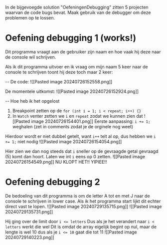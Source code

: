 In de bijgevoegde solution "OefeningenDebugging" zitten 5 projecten waarvan de code bugs bevat. Maak gebruik van de debugger om deze problemen op te lossen.

# Oefening debugging 1 (works!)
Dit programma vraagt aan de gebruiker zijn naam en hoe vaak hij deze naar de console wil schrijven.

Als ik dit programma uitvoer en ik vraag om mijn naam 5 keer naar de console te schrijven toont hij deze toch maar 2 keer:

--
De code:
![[Pasted image 20240726152558.png]]

De momentele uitkomst:
![[Pasted image 20240726152924.png]]

--
Hoe heb ik het opgelost
1. Breakpoint zetten op de `for (int i = 1; i < repeat; i++) {}`
2. In `Watch` venter zetten we `i` en `repeat` zodat we kunnen zien dat 
![[Pasted image 20240726154401.png]]
Eerste aanpassing: `i += 1;` weghalen
(zet in comments zodat je de orginele nog weet)

Hierdoor wordt er niet dubbel getelt, want `i++` telt al op, dus hebben we `i += 1;` niet nodig
![[Pasted image 20240726154054.png]]

Hier zien we dan nog steeds dat `i` sneller op de gevraagde getal gevraagd (5) komt dan hoort.
Laten we int `i` eens op 0 zetten.
![[Pasted image 20240726154549.png]]
NU KLOPT HET!! YIPIEE!!

# Oefening debugging 2
De bedoeling van dit programma is om de letter A tot en met J naar de console te schrijven in lower case.
Als ik het programma start lijkt dit echter direct vast te lopen.
![[Pasted image 20240729135715.png]]
![[Pasted image 20240729135731.png]]

Hij ging over de limit door `i <= letters`
Dus als je het verandert naar `i < letters` werkt die wel
Dit is omdat de array eigelijk begint op nul, maar de lengte is wel 10
dus als je `i <= 10` gaat die tot 11
![[Pasted image 20240729140223.png]]
